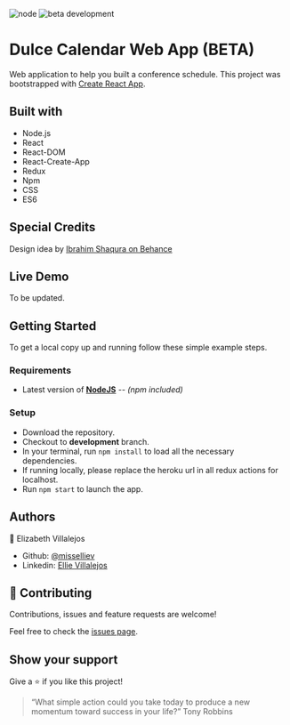 ![node](https://img.shields.io/node/v/webpack?style=flat-square)
![beta development](https://img.shields.io/badge/beta-development-green?style=flat-square)

# Dulce Calendar Web App (BETA)

Web application to help you built a conference schedule. This project was bootstrapped with [Create React App](https://github.com/facebook/create-react-app).

## Built with

- Node.js
- React
- React-DOM
- React-Create-App
- Redux
- Npm
- CSS
- ES6

## Special Credits

Design idea by [Ibrahim Shaqura on Behance](https://www.behance.net/gallery/71179603/HCIE-App-UIUX-Design)

## Live Demo

To be updated.

## Getting Started

To get a local copy up and running follow these simple example steps.

### Requirements

- Latest version of **[NodeJS](https://nodejs.org/en/)** _-- (npm included)_

### Setup

- Download the repository.
- Checkout to **development** branch.
- In your terminal, run `npm install` to load all the necessary dependencies.
- If running locally, please replace the heroku url in all redux actions for localhost.
- Run `npm start` to launch the app.

## Authors

👤 Elizabeth Villalejos

- Github: [@misselliev](https://github.com/misselliev)
- Linkedin: [Ellie Villalejos](https://linkedin.com/ellievillalejos)

## 🤝 Contributing

Contributions, issues and feature requests are welcome!

Feel free to check the [issues page](issues/).

## Show your support

Give a ⭐️ if you like this project!

> “What simple action could you take today to produce a new momentum toward success in your life?” Tony Robbins

